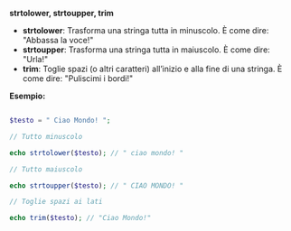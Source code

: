 **strtolower, strtoupper, trim**

- **strtolower**: Trasforma una stringa tutta in minuscolo. È come dire: "Abbassa la voce!"
- **strtoupper**: Trasforma una stringa tutta in maiuscolo. È come dire: "Urla!"
- **trim**: Toglie spazi (o altri caratteri) all’inizio e alla fine di una stringa. È come dire: "Puliscimi i bordi!"

**Esempio:**

```php

$testo = " Ciao Mondo! ";

// Tutto minuscolo

echo strtolower($testo); // " ciao mondo! "

// Tutto maiuscolo

echo strtoupper($testo); // " CIAO MONDO! "

// Toglie spazi ai lati

echo trim($testo); // "Ciao Mondo!"
```
